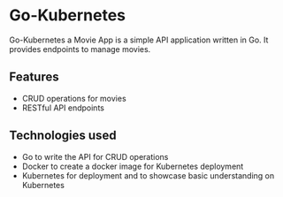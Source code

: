 # Go-Kubernetes

Go-Kubernetes a Movie App is a simple API application written in Go. It provides endpoints to manage movies.

## Features

- CRUD operations for movies
- RESTful API endpoints

## Technologies used

- Go to write the API for CRUD operations
- Docker to create a docker image for Kubernetes deployment
- Kubernetes for deployment and to showcase basic understanding on Kubernetes
